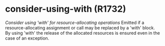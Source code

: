 # consider-using-with (R1732)

*Consider using 'with' for resource-allocating operations* Emitted if a
resource-allocating assignment or call may be replaced by a 'with'
block. By using 'with' the release of the allocated resources is ensured
even in the case of an exception.
